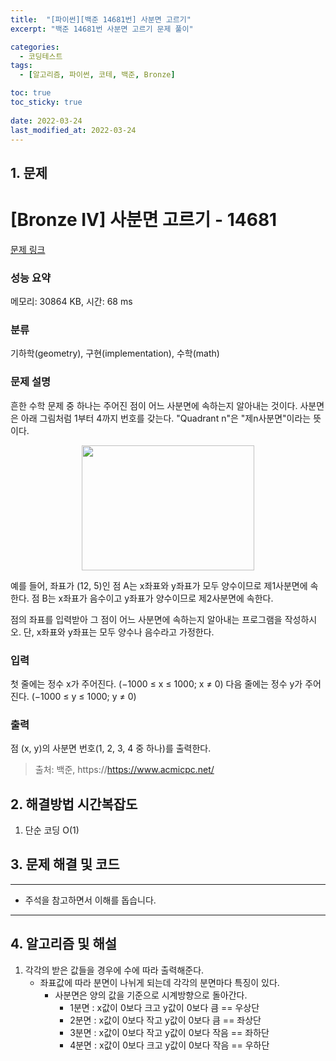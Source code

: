 ```yaml
---
title:  "[파이썬][백준 14681번] 사분면 고르기"
excerpt: "백준 14681번 사분면 고르기 문제 풀이"

categories:
  - 코딩테스트
tags:
  - [알고리즘, 파이썬, 코테, 백준, Bronze]

toc: true
toc_sticky: true
 
date: 2022-03-24
last_modified_at: 2022-03-24
---
```



## 1. 문제

# [Bronze IV] 사분면 고르기 - 14681 

[문제 링크](https://www.acmicpc.net/problem/14681) 

### 성능 요약

메모리: 30864 KB, 시간: 68 ms

### 분류

기하학(geometry), 구현(implementation), 수학(math)

### 문제 설명

<p>흔한 수학 문제 중 하나는 주어진 점이 어느 사분면에 속하는지 알아내는 것이다. 사분면은 아래 그림처럼 1부터 4까지 번호를 갖는다. "Quadrant n"은 "제n사분면"이라는 뜻이다.</p>

<p style="text-align: center;"><img alt="" src="https://onlinejudgeimages.s3-ap-northeast-1.amazonaws.com/problem/14681/1.png" style="width: 276px; height: 200px;"></p>

<p>예를 들어, 좌표가 (12, 5)인 점 A는 x좌표와 y좌표가 모두 양수이므로 제1사분면에 속한다. 점 B는 x좌표가 음수이고 y좌표가 양수이므로 제2사분면에 속한다.</p>

<p>점의 좌표를 입력받아 그 점이 어느 사분면에 속하는지 알아내는 프로그램을 작성하시오. 단, x좌표와 y좌표는 모두 양수나 음수라고 가정한다.</p>

### 입력 

 <p>첫 줄에는 정수 x가 주어진다. (−1000 ≤ x ≤ 1000; x ≠ 0) 다음 줄에는 정수 y가 주어진다. (−1000 ≤ y ≤ 1000; y ≠ 0)</p>

### 출력 

 <p>점 (x, y)의 사분면 번호(1, 2, 3, 4 중 하나)를 출력한다.</p>



> 출처: 백준, https://https://www.acmicpc.net/

## 2. 해결방법 시간복잡도
1. 단순 코딩 O(1)


## 3. 문제 해결 및 코드
--- 

<script src="https://gist.github.com/godhin/0b2cc92c5dd619dcee5b6cd0f5cc1c78.js"></script>

- 주석을 참고하면서 이해를 돕습니다.
---

## 4. 알고리즘 및 해설

1. 각각의 받은 값들을 경우에 수에 따라 출력해준다.
    - 좌표값에 따라 분면이 나뉘게 되는데 각각의 분면마다 특징이 있다.
        - 사분면은 양의 값을 기준으로 시계방향으로 돌아간다.
            - 1분면 : x값이 0보다 크고 y값이 0보다 큼 == 우상단
            - 2분면 : x값이 0보다 작고 y값이 0보다 큼 == 좌상단
            - 3분면 : x값이 0보다 작고 y값이 0보다 작음 == 좌하단
            - 4분면 : x값이 0보다 크고 y값이 0보다 작음 == 우하단